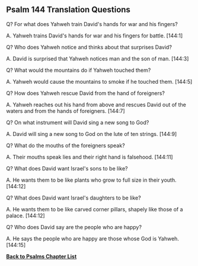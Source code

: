 ## Psalm 144 Translation Questions ##

Q? For what does Yahweh train David's hands for war and his fingers?

A. Yahweh trains David's hands for war and his fingers for battle. [144:1]

Q? Who does Yahweh notice and thinks about that surprises David?

A. David is surprised that Yahweh notices man and the son of man. [144:3]

Q? What would the mountains do if Yahweh touched them?

A. Yahweh would cause the mountains to smoke if he touched them. [144:5]

Q? How does Yahweh rescue David from the hand of foreigners?

A. Yahweh reaches out his hand from above and rescues David out of the waters and from the hands of foreigners. [144:7]

Q? On what instrument will David sing a new song to God?

A. David will sing a new song to God on the lute of ten strings. [144:9]

Q? What do the mouths of the foreigners speak?

A. Their mouths speak lies and their right hand is falsehood. [144:11]

Q? What does David want Israel's sons to be like?

A. He wants them to be like plants who grow to full size in their youth. [144:12]

Q? What does David want Israel's daughters to be like?

A. He wants them to be like carved corner pillars, shapely like those of a palace. [144:12]

Q? Who does David say are the people who are happy?

A. He says the people who are happy are those whose God is Yahweh. [144:15]

__[Back to Psalms Chapter List](./)__

